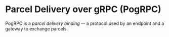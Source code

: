 # Parcel Delivery over gRPC (PogRPC)

PogRPC is a _parcel delivery binding_ -- a protocol used by an endpoint and a gateway to exchange parcels.
